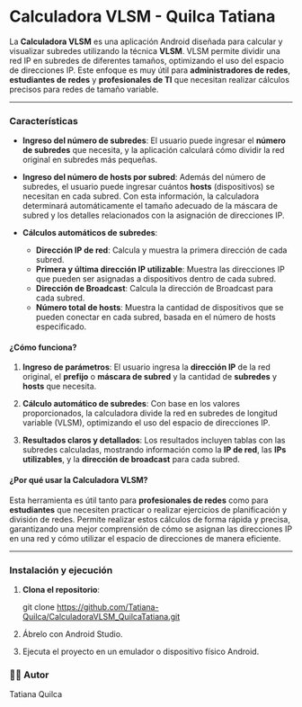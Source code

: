 #  **Calculadora VLSM - Quilca Tatiana**

La **Calculadora VLSM** es una aplicación Android diseñada para calcular y visualizar subredes utilizando la técnica **VLSM**. VLSM permite dividir una red IP en subredes de diferentes tamaños, optimizando el uso del espacio de direcciones IP. Este enfoque es muy útil para **administradores de redes**, **estudiantes de redes** y **profesionales de TI** que necesitan realizar cálculos precisos para redes de tamaño variable.

---

###  **Características**

- **Ingreso del número de subredes**: El usuario puede ingresar el **número de subredes** que necesita, y la aplicación calculará cómo dividir la red original en subredes más pequeñas.
  
- **Ingreso del número de hosts por subred**: Además del número de subredes, el usuario puede ingresar cuántos **hosts** (dispositivos) se necesitan en cada subred. Con esta información, la calculadora determinará automáticamente el tamaño adecuado de la máscara de subred y los detalles relacionados con la asignación de direcciones IP.
  
- **Cálculos automáticos de subredes**:
  - **Dirección IP de red**: Calcula y muestra la primera dirección de cada subred.
  - **Primera y última dirección IP utilizable**: Muestra las direcciones IP que pueden ser asignadas a dispositivos dentro de cada subred.
  - **Dirección de Broadcast**: Calcula la dirección de Broadcast para cada subred.
  - **Número total de hosts**: Muestra la cantidad de dispositivos que se pueden conectar en cada subred, basada en el número de hosts especificado.

#### ¿Cómo funciona?

1. **Ingreso de parámetros**: El usuario ingresa la **dirección IP** de la red original, el **prefijo** o **máscara de subred** y la cantidad de **subredes** y **hosts** que necesita.
   
2. **Cálculo automático de subredes**: Con base en los valores proporcionados, la calculadora divide la red en subredes de longitud variable (VLSM), optimizando el uso del espacio de direcciones IP.

3. **Resultados claros y detallados**: Los resultados incluyen tablas con las subredes calculadas, mostrando información como la **IP de red**, las **IPs utilizables**, y la **dirección de broadcast** para cada subred.

#### ¿Por qué usar la Calculadora VLSM?

Esta herramienta es útil tanto para **profesionales de redes** como para **estudiantes** que necesiten practicar o realizar ejercicios de planificación y división de redes. Permite realizar estos cálculos de forma rápida y precisa, garantizando una mejor comprensión de cómo se asignan las direcciones IP en una red y cómo utilizar el espacio de direcciones de manera eficiente.

---

###  **Instalación y ejecución**

1. **Clona el repositorio**:
   
   git clone https://github.com/Tatiana-Quilca/CalculadoraVLSM_QuilcaTatiana.git
2. Ábrelo con Android Studio.
3. Ejecuta el proyecto en un emulador o dispositivo físico Android.

 ### 👩‍💻 **Autor**
Tatiana Quilca
